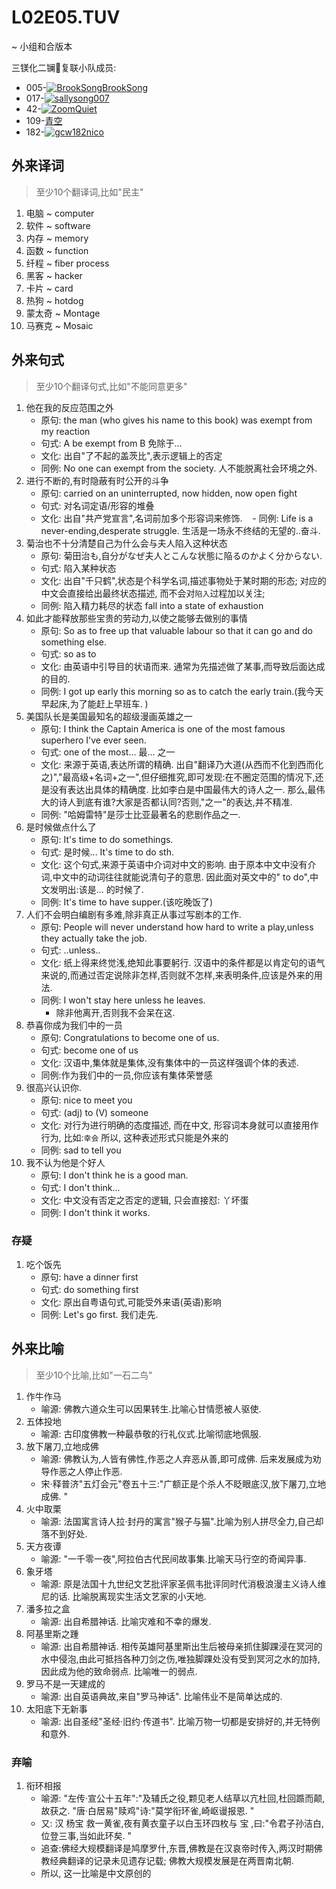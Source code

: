 # L02E05.TUV
~ 小组和合版本

三镁化二镧🐙复联小队成员:

- 005-[![BrookSongBrookSong](https://avatars0.githubusercontent.com/u/25792264?s=60&v=4)](https://github.com/BrookSongBrookSong)
- 017-[![sallysong007](https://avatars1.githubusercontent.com/u/26237577?s=60&v=4)](https://github.com/sallysong007)
- 42-[![ZoomQuiet](https://avatars0.githubusercontent.com/u/22494?s=60&v=4)](https://github.com/ZoomQuiet)
- 109-[青空](https://github.com/qingkongdy)
- 182-[![gcw182nico](https://avatars3.githubusercontent.com/u/33693084?s=60&v=4)](https://github.com/gcw182nico)

## 外来译词
> 至少10个翻译词,比如"民主"

1. 电脑 ~ computer
1. 软件 ~ software
1. 内存 ~ memory
1. 函数 ~ function
1. 纤程 ~ fiber process
1. 黑客 ~ hacker
1. 卡片 ~ card
1. 热狗 ~ hotdog
1. 蒙太奇 ~ Montage
1. 马赛克 ~ Mosaic


## 外来句式
> 至少10个翻译句式,比如"不能同意更多"

1. 他在我的反应范围之外
    - 原句: the man (who gives his name to this book) was exempt from my reaction
    - 句式: A be exempt from B 免除于... 
    - 文化: 出自"了不起的盖茨比",表示逻辑上的否定
    - 同例: No one can exempt from the society. 人不能脱离社会环境之外. 
1. 进行不断的,有时隐蔽有时公开的斗争
    - 原句: carried on an uninterrupted, now hidden, now open fight
    - 句式: 对名词定语/形容的堆叠
    - 文化: 出自"共产党宣言",名词前加多个形容词来修饰. 
    - 同例: Life is a never-ending,desperate struggle. 生活是一场永不终结的无望的..奋斗. 
1. 菊治也不十分清楚自己为什么会与夫人陷入这种状态
    - 原句: 菊田治も,自分がなぜ夫人とこんな状態に陥るのかよく分からない. 
    - 句式: 陷入某种状态
    - 文化: 出自"千只鹤",状态是个科学名词,描述事物处于某时期的形态; 对应的中文会直接给出最终状态描述, 而不会对`陷入`过程加以关注; 
    - 同例: 陷入精力耗尽的状态 fall into a state of exhaustion
1. 如此才能释放那些宝贵的劳动力,以使之能够去做别的事情
    - 原句: So as to free up that valuable labour so that it can go and do something else.
    - 句式: so as to
    - 文化: 由英语中引导目的状语而来. 通常为先描述做了某事,而导致后面达成的目的. 
    - 同例: I got up early this morning so as to catch the early train.(我今天早起床,为了能赶上早班车. )
1. 美国队长是美国最知名的超级漫画英雄之一
    - 原句: I think the Captain America is one of the most famous superhero I've ever seen.
    - 句式: one of the most...  最... 之一
    - 文化: 来源于英语,表达所谓的精确. 出自"翻译乃大道(从西而不化到西而化之)","最高级+名词+之一",但仔细推究,即可发现:在不圈定范围的情况下,还是没有表达出具体的精确度. 比如李白是中国最伟大的诗人之一. 那么,最伟大的诗人到底有谁?大家是否都认同?否则,"之一"的表达,并不精准. 
    - 同例: "哈姆雷特"是莎士比亚最著名的悲剧作品之一. 
1. 是时候做点什么了
    - 原句: It's time to do somethings.
    - 句式: 是时候... It's time to do sth.
    - 文化: 这个句式,来源于英语中介词对中文的影响. 由于原本中文中没有介词,中文中的动词往往就能说清句子的意思. 因此面对英文中的" to do",中文发明出:该是... 的时候了. 
    - 同例: It's time to have supper.(该吃晚饭了)
1. 人们不会明白编剧有多难,除非真正从事过写剧本的工作.  
    - 原句: People will never understand how hard to write a play,unless they actually take the job.
    - 句式: ..unless..
    - 文化: 纸上得来终觉浅,绝知此事要躬行. 汉语中的条件都是以肯定句的语气来说的,而通过否定说除非怎样,否则就不怎样,来表明条件,应该是外来的用法. 
    - 同例: I won't stay here unless he leaves.
        + 除非他离开,否则我不会呆在这. 
1. 恭喜你成为我们中的一员
    - 原句: Congratulations to become one of us.
    - 句式: become one of us
    - 文化: 汉语中,集体就是集体,没有集体中的一员这样强调个体的表述. 
    - 同例:作为我们中的一员,你应该有集体荣誉感
1. 很高兴认识你. 
    - 原句: nice to meet you
    - 句式: (adj) to (V) someone 
    - 文化: 对行为进行明确的态度描述, 而在中文, 形容词本身就可以直接用作行为, 比如:`幸会` 所以, 这种表述形式只能是外来的
    - 同例: sad to tell you
1. 我不认为他是个好人
    - 原句: I don't think he is a good man.
    - 句式: I don't think...
    - 文化: 中文没有否定之否定的逻辑, 只会直接怼: 丫坏蛋
    - 同例: I don't think it works.
   

### 存疑

1. 吃个饭先
    - 原句: have a dinner first
    - 句式: do something first
    - 文化: 原出自粤语句式,可能受外来语(英语)影响
    - 同例: Let's go first. 我们走先. 



## 外来比喻

> 至少10个比喻,比如"⼀⽯⼆鸟" 

1. 作牛作马
    - 喻源: 佛教六道众生可以因果转生.比喻心甘情愿被人驱使.
1. 五体投地
    - 喻源: 古印度佛教一种最恭敬的行礼仪式.比喻彻底地佩服.
1. 放下屠刀,立地成佛 
    - 喻源: 佛教认为,人皆有佛性,作恶之人弃恶从善,即可成佛. 后来发展成为劝导作恶之人停止作恶. 
    - 宋·释普济"五灯会元"卷五十三:"广额正是个杀人不眨眼底汉,放下屠刀,立地成佛. "
1. 火中取栗
    - 喻源: 法国寓言诗人拉·封丹的寓言"猴子与猫".比喻为别人拼尽全力,自己却落不到好处.
1. 天方夜谭
    - 喻源: "一千零一夜",阿拉伯古代民间故事集.比喻天马行空的奇闻异事.
1. 象牙塔
    - 喻源: 原是法国十九世纪文艺批评家圣佩韦批评同时代消极浪漫主义诗人维尼的话. 比喻脱离现实生活文艺家的小天地. 
1. 潘多拉之盒
    - 喻源: 出自希腊神话. 比喻灾难和不幸的爆发. 
1. 阿基里斯之踵
    - 喻源: 出自希腊神话. 相传英雄阿基里斯出生后被母亲抓住脚踝浸在冥河的水中侵泡,由此可抵挡各种刀剑之伤,唯独脚踝处没有受到冥河之水的加持,因此成为他的致命弱点. 比喻唯一的弱点. 
1. 罗马不是一天建成的
    - 喻源: 出自英语典故,来自"罗马神话". 比喻伟业不是简单达成的. 
1. 太阳底下无新事
    - 喻源: 出自圣经"圣经·旧约·传道书". 比喻万物一切都是安排好的,并无特例和意外.     

### 弃喻

1. 衔环相报
    - 喻源: "左传·宣公十五年":"及辅氏之役,颗见老人结草以亢杜回,杜回踬而颠,故获之. "唐·白居易"赎鸡"诗:"莫学衔环雀,崎岖谩报恩. "
    - 又: 汉 杨宝 救一黄雀,夜有黄衣童子以白玉环四枚与 宝 ,曰:"令君子孙洁白,位登三事,当如此环矣. "
    - 追查:佛经大规模翻译是鸠摩罗什,东晋,佛教是在汉哀帝时传入,两汉时期佛教经典翻译的记录未见遗存记载; 佛教大规模发展是在两晋南北朝. 
    - 所以, 这一比喻是中文原创的

